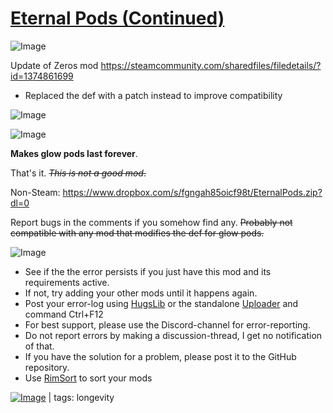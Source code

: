 # [Eternal Pods (Continued)](https://steamcommunity.com/sharedfiles/filedetails/?id=2738025596)

![Image](https://i.imgur.com/buuPQel.png)

Update of Zeros mod
https://steamcommunity.com/sharedfiles/filedetails/?id=1374861699

- Replaced the def with a patch instead to improve compatibility

![Image](https://i.imgur.com/pufA0kM.png)
	
![Image](https://i.imgur.com/Z4GOv8H.png)

**Makes glow pods last forever**.

That's it.
~~*This is not a good mod*.~~

Non-Steam: https://www.dropbox.com/s/fgngah85oicf98t/EternalPods.zip?dl=0

Report bugs in the comments if you somehow find any.
~~Probably not compatible with any mod that modifies the def for glow pods.~~

![Image](https://i.imgur.com/PwoNOj4.png)



-  See if the the error persists if you just have this mod and its requirements active.
-  If not, try adding your other mods until it happens again.
-  Post your error-log using [HugsLib](https://steamcommunity.com/workshop/filedetails/?id=818773962) or the standalone [Uploader](https://steamcommunity.com/sharedfiles/filedetails/?id=2873415404) and command Ctrl+F12
-  For best support, please use the Discord-channel for error-reporting.
-  Do not report errors by making a discussion-thread, I get no notification of that.
-  If you have the solution for a problem, please post it to the GitHub repository.
-  Use [RimSort](https://github.com/RimSort/RimSort/releases/latest) to sort your mods

 

[![Image](https://img.shields.io/github/v/release/emipa606/EternalPods?label=latest%20version&style=plastic&color=9f1111&labelColor=black)](https://steamcommunity.com/sharedfiles/filedetails/changelog/2738025596) | tags:  longevity

